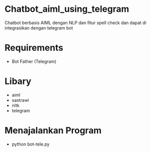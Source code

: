 # Chatbot_aiml_using_telegram
Chatbot berbasis AIML dengan NLP dan fitur spell check dan dapat di integrasikan dengan telegram bot

# Requirements
- Bot Father (Telegram)

# Libary
- aiml
- sastrawi
- nltk
- telegram

# Menajalankan Program
- python bot-tele.py
